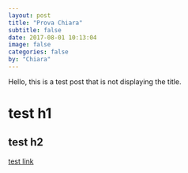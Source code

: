 ```yaml
---
layout: post
title: "Prova Chiara"
subtitle: false
date: 2017-08-01 10:13:04
image: false
categories: false
by: "Chiara"
---
```

Hello, this is a test post that is not displaying the title.

# test h1


## test h2

[test link](http://opencare.cc)
